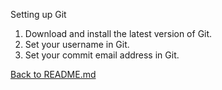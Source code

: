 Setting up Git

1. Download and install the latest version of Git.
2. Set your username in Git.
3. Set your commit email address in Git.

[Back to README.md](README.md)
